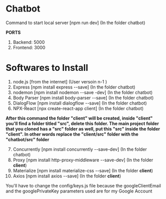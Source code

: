 # Chatbot

Command to start local server [npm run dev] (In the folder chatbot)

**PORTS**
1. Backend: 5000
2. Frontend: 3000

# Softwares to Install

1. node.js [from the internet] (User versoin n-1 )
2. Express [npm install express --save] (In the folder chatbot)
3. nodemon [npm install nodemon --save -dev] (In the folder chatbot)
4. Body Parser [npm install body-parser --save] (In the folder chatbot)
5. DialogFlow [npm install dialogflow --save] (In the folder chatbot)
6. NPX-React [npx create-react-app client] (In the folder chatbot)

**After this command the folder "client" will be created, inside "client" you'll find a folder titled "src", delete this folder. The main project folder that you cloned has a "src" folder as well, put this "src" inside the folder "client". In other words replace the "client/src" folder with the "chatbot/src" folder**

7. Concurrently [npm install concurrently --save-dev] (In the folder chatbot)
8. Proxy [npm install http-proxy-middleware --save-dev] (In the folder **client**)
9. Materialize [npm install materialize-css --save] (In the folder **client**)
10. Axios [npm install axios --save] (In the folder **client**)

You'll have to change the config/keys.js file because the googleClientEmail and the googlePrivateKey parameters used are for my Google Account
